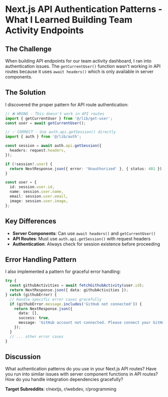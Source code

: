 # Next.js API Authentication Patterns - What I Learned Building Team Activity Endpoints

## The Challenge
When building API endpoints for our team activity dashboard, I ran into authentication issues. The `getCurrentUser()` function wasn't working in API routes because it uses `await headers()` which is only available in server components.

## The Solution
I discovered the proper pattern for API route authentication:

```typescript
// ❌ WRONG - This doesn't work in API routes
import { getCurrentUser } from '@/lib/get-user';
const user = await getCurrentUser();

// ✅ CORRECT - Use auth.api.getSession() directly
import { auth } from '@/lib/auth';

const session = await auth.api.getSession({
  headers: request.headers,
});

if (!session?.user) {
  return NextResponse.json({ error: 'Unauthorized' }, { status: 401 });
}

const user = {
  id: session.user.id,
  name: session.user.name,
  email: session.user.email,
  image: session.user.image,
};
```

## Key Differences
- **Server Components**: Can use `await headers()` and `getCurrentUser()`
- **API Routes**: Must use `auth.api.getSession()` with request headers
- **Authentication**: Always check for session existence before proceeding

## Error Handling Pattern
I also implemented a pattern for graceful error handling:

```typescript
try {
  const githubActivities = await fetchGithubActivity(user.id);
  return NextResponse.json({ data: githubActivities });
} catch (githubError) {
  // Handle specific error cases gracefully
  if (githubError.message.includes('GitHub not connected')) {
    return NextResponse.json({
      data: [],
      success: true,
      message: 'GitHub account not connected. Please connect your GitHub account.',
    });
  }
  // ... other error cases
}
```

## Discussion
What authentication patterns do you use in your Next.js API routes? Have you run into similar issues with server component functions in API routes? How do you handle integration dependencies gracefully?

**Target Subreddits**: r/nextjs, r/webdev, r/programming

